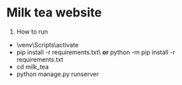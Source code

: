 # Milk tea website

1. How to run 
* \venv\Scripts\activate
* pip install -r requirements.txt\\
 **or** python -m pip install -r requirements.txt 
* cd milk_tea
* python manage.py runserver

